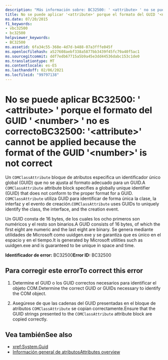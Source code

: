 ```yaml
---
description: "Más información sobre: BC32500: ' <attribute> ' no se puede aplicar porque el formato del GUID ' <number> ' no es correcto"
title: No se puede aplicar '<attribute>' porque el formato del GUID '<number>' no es correcto
ms.date: 07/20/2015
f1_keywords:
- vbc32500
- bc32500
helpviewer_keywords:
- BC32500
ms.assetid: 6fa34c55-368e-4d7d-b488-07a3fffe045f
ms.openlocfilehash: a527608aebf338a5877bb3439f45fc79a40f5ac1
ms.sourcegitcommit: ddf7edb67715a5b9a45e3dd44536dabc153c1de0
ms.translationtype: MT
ms.contentlocale: es-ES
ms.lasthandoff: 02/06/2021
ms.locfileid: "99797138"
---
```

# <a name="bc32500-attribute-cannot-be-applied-because-the-format-of-the-guid-number-is-not-correct"></a><span data-ttu-id="7706a-103">No se puede aplicar BC32500: ' \<attribute> ' porque el formato del GUID ' \<number> ' no es correcto</span><span class="sxs-lookup"><span data-stu-id="7706a-103">BC32500: '\<attribute>' cannot be applied because the format of the GUID '\<number>' is not correct</span></span>

<span data-ttu-id="7706a-104">Un `COMClassAttribute` bloque de atributos especifica un identificador único global (GUID) que no se ajusta al formato adecuado para un GUID.</span><span class="sxs-lookup"><span data-stu-id="7706a-104">A `COMClassAttribute` attribute block specifies a globally unique identifier (GUID) that does not conform to the proper format for a GUID.</span></span> <span data-ttu-id="7706a-105">`COMClassAttribute` utiliza GUID para identificar de forma única la clase, la interfaz y el evento de creación.</span><span class="sxs-lookup"><span data-stu-id="7706a-105">`COMClassAttribute` uses GUIDs to uniquely identify the class, the interface, and the creation event.</span></span>

 <span data-ttu-id="7706a-106">Un GUID consta de 16 bytes, de los cuales los ocho primeros son numéricos y el resto son binarios.</span><span class="sxs-lookup"><span data-stu-id="7706a-106">A GUID consists of 16 bytes, of which the first eight are numeric and the last eight are binary.</span></span> <span data-ttu-id="7706a-107">Se genera mediante utilidades de Microsoft como uuidgen.exe y se garantiza que es único en el espacio y en el tiempo.</span><span class="sxs-lookup"><span data-stu-id="7706a-107">It is generated by Microsoft utilities such as uuidgen.exe and is guaranteed to be unique in space and time.</span></span>

 <span data-ttu-id="7706a-108">**Identificador de error:** BC32500</span><span class="sxs-lookup"><span data-stu-id="7706a-108">**Error ID:** BC32500</span></span>

## <a name="to-correct-this-error"></a><span data-ttu-id="7706a-109">Para corregir este error</span><span class="sxs-lookup"><span data-stu-id="7706a-109">To correct this error</span></span>

1. <span data-ttu-id="7706a-110">Determine el GUID o los GUID correctos necesarios para identificar el objeto COM.</span><span class="sxs-lookup"><span data-stu-id="7706a-110">Determine the correct GUID or GUIDs necessary to identify the COM object.</span></span>

2. <span data-ttu-id="7706a-111">Asegúrese de que las cadenas del GUID presentadas en el bloque de atributos `COMClassAttribute` se copian correctamente.</span><span class="sxs-lookup"><span data-stu-id="7706a-111">Ensure that the GUID strings presented to the `COMClassAttribute` attribute block are copied correctly.</span></span>

## <a name="see-also"></a><span data-ttu-id="7706a-112">Vea también</span><span class="sxs-lookup"><span data-stu-id="7706a-112">See also</span></span>

- <xref:System.Guid>
- [<span data-ttu-id="7706a-113">Información general de atributos</span><span class="sxs-lookup"><span data-stu-id="7706a-113">Attributes overview</span></span>](../../programming-guide/concepts/attributes/index.md)

